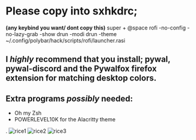 # Please copy into sxhkdrc;
**(any keybind you want/ dont copy this)** super + @space
   rofi -no-config -no-lazy-grab -show drun -modi drun -theme ~/.config/polybar/hack/scripts/rofi/launcher.rasi

## **I _highly_ recommend that you install; pywal, pywal-discord and the Pywalfox firefox extension for matching desktop colors.**

## Extra programs _possibly_ needed:
- Oh my Zsh
- POWERLEVEL10K for the Alacritty theme




.
![rice1](https://user-images.githubusercontent.com/45978346/132001152-8ab3f0a0-147a-4b00-b810-128823ed2f75.png)
![rice2](https://user-images.githubusercontent.com/45978346/132001166-376ea1e2-2eef-4c44-8481-99d4333fcaf3.png)
![rice3](https://user-images.githubusercontent.com/45978346/132001172-9025cf62-8674-4b70-9508-b335358c447e.png)
